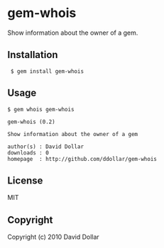 # gem-whois

Show information about the owner of a gem.

## Installation

     $ gem install gem-whois

## Usage

    $ gem whois gem-whois

    gem-whois (0.2)

    Show information about the owner of a gem

    author(s) : David Dollar
    downloads : 0
    homepage  : http://github.com/ddollar/gem-whois

## License

MIT

## Copyright

Copyright (c) 2010 David Dollar
